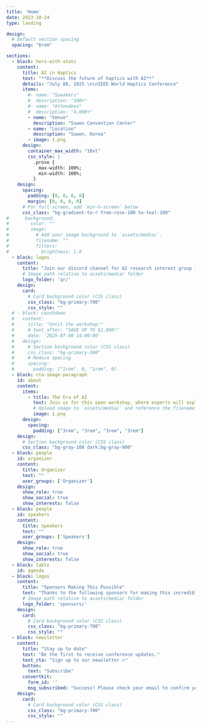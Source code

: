 ```yaml
---
title: 'Home'
date: 2023-10-24
type: landing

design:
  # Default section spacing
  spacing: "6rem"

sections:
  - block: hero-with-stats
    content:
      title: AI in Haptics
      text: "**Discuss the future of haptics with AI**"
      details: "July 08, 2025 \n\nIEEE World Haptics Conference"
      items:
        #- name: "Speakers"
        #  description: "300+"
        #- name: "Attendees"
        #  description: "4,000+"
        - name: "Venue"
          description: "Suwon Convention Center"
        - name: "Location"
          description: "Suwon, Korea"
        - image: 1.png
      design:
        container_max_width: "10xl"
        css_style: |
          .prose {
            max-width: 100%;
            min-width: 100%;
          }
    design:
      spacing:
        padding: [0, 0, 0, 0]
        margin: [0, 0, 0, 0]
      # For full-screen, add `min-h-screen` below
      css_class: "bg-gradient-to-r from-rose-100 to-teal-100"
#      background:
#        color: ""
#        image:
#          # Add your image background to `assets/media/`.
#          filename: ""
#          filters:
#            brightness: 1.0
  - block: logos
    content:
      title: "Join our discord channel for AI research interest group in the haptics community"
      # Image path relative to assets/media/ folder
      logo_folder: 'qr/'
    design:
      card:
        # Card background color (CSS class)
        css_class: "bg-primary-700"
        css_style: ""
  # - block: countdown
  #   content:
  #     title: "Until the workshop:"
  #     # text_after: "SAVE UP TO $1,000!"
  #     date: '2025-07-08 14:00:00'
  #   design:
  #     # Section background color (CSS class)
  #     css_class: "bg-primary-500"
  #     # Reduce spacing
  #     spacing:
  #       padding: ["1rem", 0, "1rem", 0]
  - block: cta-image-paragraph
    id: about
    content:
      items:
        - title: The Era of AI
          text: Join us for this open workshop, where experts will explore the opportunities and challenges of AI-driven haptic research through engaging talks and discussions. We hope this workshop will provide valuable insights and knowledge about AI to the haptics community.
          # Upload image to `assets/media/` and reference the filename here
          image: 1.png
      design:
        spacing:
          padding: ["3rem", "3rem", "3rem", "3rem"]
    design:
      # Section background color (CSS class)
      css_class: "bg-gray-100 dark:bg-gray-900"
  - block: people
    id: organizer
    content:
      title: Organizer
      text: ""
      user_groups: ['Organizer']
    design:
      show_role: true
      show_social: true
      show_interests: false
  - block: people
    id: speakers
    content:
      title: Speakers
      text: ""
      user_groups: ['Speakers']
    design:
      show_role: true
      show_social: true
      show_interests: false
  - block: table
    id: agenda
  - block: logos
    content:
      title: "Sponsors Making This Possible"
      text: "Thanks to the following sponsors for making this incredible event possible!"
      # Image path relative to assets/media/ folder
      logo_folder: 'sponsors/'
    design:
      card:
        # Card background color (CSS class)
        css_class: "bg-primary-700"
        css_style: ""
  - block: newsletter
    content:
      title: "Stay up to date"
      text: "Be the first to receive conference updates."
      text_cta: "Sign up to our newsletter 🔥"
      button:
        text: "Subscribe"
      convertkit:
        form_id: ''
        msg_subscribed: "Success! Please check your email to confirm your subscription."
    design:
      card:
        # Card background color (CSS class)
        css_class: "bg-primary-700"
        css_style: ""
---
```

